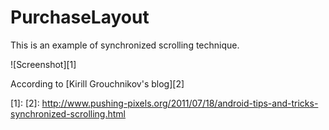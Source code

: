 PurchaseLayout
==============

This is an example of synchronized scrolling technique.

![Screenshot][1]

According to [Kirill Grouchnikov's blog][2]


[1]: 
[2]: http://www.pushing-pixels.org/2011/07/18/android-tips-and-tricks-synchronized-scrolling.html